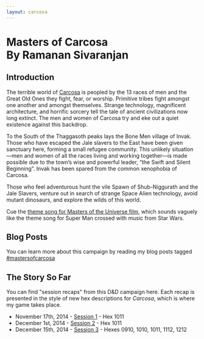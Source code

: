 ```yaml
---
layout: carcosa
---
```


# Masters of Carcosa <br> By Ramanan Sivaranjan

## Introduction
    
The terrible world of [Carcosa][] is peopled by the 13 races of men and the Great Old Ones they fight, fear, or worship. Primitive tribes fight amongst one another and amongst themselves. Strange technology, magnificent architecture, and horrific sorcery tell the tale of ancient civilizations now long extinct. The men and women of Carcosa try and eke out a quiet existence against this backdrop.

To the South of the Thaggasoth peaks lays the Bone Men village of Invak. Those who have escaped the Jale slavers to the East have been given sanctuary here, forming a small refugee community. This unlikely situation—men and women of all the races living and working together—is made possible due to the town’s wise and powerful leader, “the Swift and Silent Beginning”. Invak has been spared from the common xenophobia of Carcosa.

Those who feel adventurous hunt the vile Spawn of Shub-Niggurath and the Jale Slavers, venture out in search of strange Space Alien technology, avoid mutant dinosaurs, and explore the wilds of this world.

Cue the [theme song for Masters of the Universe film][he-man], which sounds vaguely like the theme song for Super Man crossed with music from Star Wars.

## Blog Posts

You can learn more about this campaign by reading my blog posts tagged [#mastersofcarcosa][]

## The Story So Far

You can find "session recaps" from this D&amp;D campaign here. Each recap is presented in the style of new hex descriptions for <em>Carcosa</em>, which is where my game takes place.

- November 17th, 2014 - [Session 1][1] - Hex 1011
- December 1st, 2014  - [Session 2][2] - Hex 1011
- December 15th, 2014 - [Session 3][3] - Hexes 0910, 1010, 1011, 1112, 1212



[1]: session-1/
[2]: session-2/
[3]: session-3/

[carcosa]: /tag/carcosa/
[#mastersofcarcosa]: /tag/mastersofcarcosa/
[he-man]: https://www.youtube.com/watch?v=ftRoYLzFMKo